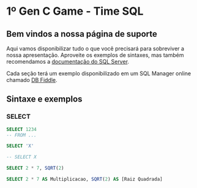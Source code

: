 # 1º Gen C Game - Time SQL


## Bem vindos a nossa página de suporte

Aqui vamos disponibilizar tudo o que você precisará para sobreviver a nossa apresentação.
Aproveite os exemplos de sintaxes, mas também recomendamos a [documentação do SQL Server](https://docs.microsoft.com/pt-br/sql/t-sql/language-reference?view=sql-server-ver15).

Cada seção terá um exemplo disponibilizado em um SQL Manager online chamado [DB Fiddle](https://dbfiddle.uk/).

## Sintaxe e exemplos

### SELECT

```sql
SELECT 1234
-- FROM ...

SELECT 'X'

-- SELECT X

SELECT 2 * 7, SQRT(2)

SELECT 2 * 7 AS Multiplicacao, SQRT(2) AS [Raiz Quadrada]
```
